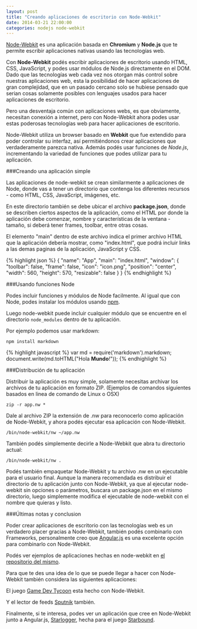 ```yaml
---
layout: post
title: "Creando aplicaciones de escritorio con Node-Webkit"
date: 2014-03-21 22:00:00
categories: nodejs node-webkit
---
```


[Node-Webkit](https://github.com/rogerwang/node-webkit) es una aplicación basada en **Chromium** y **Node.js** que te permite escribir aplicaciones nativas usando las tecnologías web.

Con **Node-Webkit** podés escribir aplicaciones de escritorio usando HTML, CSS, JavaScript, y podes usar módulos de Node.js directamente en el DOM. Dado que las tecnologías web cada vez nos otorgan más control sobre nuestras aplicaciones web, esta la posibilidad de hacer aplicaciones de gran complejidad, que en un pasado cercano solo se hubiese pensado que serian cosas solamente posibles con lenguajes usados para hacer aplicaciones de escritorio.

Pero una desventaja común con aplicaciones webs, es que obviamente, necesitan conexión a internet, pero con Node-Webkit ahora podes usar estas poderosas tecnologías web para hacer aplicaciones de escritorio.

Node-Webkit utiliza un browser basado en **Webkit** que fue extendido para poder controlar su interfaz, así permitiéndonos crear aplicaciones que verdaderamente parezca nativa. Además podés usar funciones de *Node.js*, incrementando la variedad de funciones que podes utilizar para tu aplicación.


###Creando una aplicación simple

Las aplicaciones de node-webkit se crean similarmente a aplicaciones de Node, donde vas a tener un directorio que contenga los diferentes recursos - como HTML, CSS, JavaScript, imágenes, etc.

En este directorio también se debe ubicar el archivo **package.json**, donde se describen ciertos aspectos de la aplicación, como el HTML por donde la aplicación debe comenzar, nombre y características de la ventana - tamaño, si deberá tener frames, toolbar, entre otras cosas.

El elemento "main" dentro de este archivo indica el primer archivo HTML que la aplicación debería mostrar, como "index.html", que podrá incluir links a las demas paginas de la aplicación, JavaScript y CSS.

{% highlight json %}
{
  "name": "App",
  "main": "index.html",
  "window": {
    "toolbar": false,
    "frame": false,
    "icon": "icon.png",
    "position": "center",
    "width": 560,
    "height": 570,
    "resizable": false
  }
}
{% endhighlight %}

###Usando funciones Node

Podes incluir funciones y módulos de Node facilmente. Al igual que con Node, podes instalar los módulos usando [npm](https://www.npmjs.org).

Luego node-webkit puede incluir cualquier módulo que se encuentre en el directorio `node_modules` dentro de tu aplicación.

Por ejemplo podemos usar markdown:

`npm install markdown`

{% highlight javascript %}
var md = require('markdown').markdown;
document.write(md.toHTML("Hola __Mundo__!"));
{% endhighlight %}

###Distribución de tu aplicación

Distribuir la aplicación es muy simple, solamente necesitas archivar los archivos de tu aplicación en formato ZIP.
(Ejemplos de comandos siguientes basados en linea de comando de Linux o OSX)

`zip -r app.nw *`

Dale al archivo ZIP la extensión de .nw para reconocerlo como aplicación de Node-Webkit, y ahora podés ejecutar esa aplicación con Node-Webkit.

`/bin/node-webkit/nw ~/app.nw`

También podés simplemente decirle a Node-Webkit que abra tu directorio actual:

`/bin/node-webkit/nw .`

Podés también empaquetar Node-Webkit y tu archivo .nw en un ejecutable para el usuario final. Aunque la manera recomendada es distribuir el directorio de tu aplicación junto con Node-Webkit, ya que al ejecutar node-webkit sin opciones o parámetros, buscara un package.json en el mismo directorio, luego simplemente modifica el ejecutable de node-webkit con el nombre que quieras y listo. 

###Últimas notas y conclusion

Poder crear aplicaciones de escritorio con las tecnologías web es un verdadero placer gracias a Node-Webkit, también podés combinarlo con Frameworks, personalmente creo que [Angular.js](http://angularjs.org/) es una excelente opción para combinarlo con Node-Webkit.

Podés ver ejemplos de aplicaciones hechas en node-webkit en [el repositorio del mismo](https://github.com/zcbenz/nw-sample-apps).

Para que te des una idea de lo que se puede llegar a hacer con Node-Webkit también considera las siguientes aplicaciones:

El juego [Game Dev Tycoon](http://www.greenheartgames.com) esta hecho con Node-Webkit.

Y el lector de feeds [Sputnik](http://sputnik.szwacz.com/) también.

Finalmente, si te interesa, podes ver un aplicación que cree en Node-Webkit junto a Angular.js, [Starlogger](https://github.com/GGalizzi/starlogger), hecha para el juego [Starbound](http://playstarbound.com).
